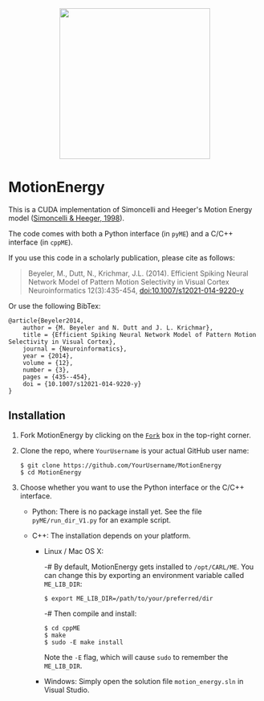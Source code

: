 <div align="center">
	<img src="http://socsci.uci.edu/~jkrichma/CARL-Logo-small.jpg" width="300"/>
</div>

# MotionEnergy

This is a CUDA implementation of Simoncelli and Heeger's Motion Energy model
([Simoncelli & Heeger, 1998](http://dx.doi.org/10.1016/S0042-6989(97)00183-1)).

The code comes with both a Python interface (in `pyME`) and a C/C++ interface (in `cppME`).

If you use this code in a scholarly publication, please cite as follows:
> Beyeler, M., Dutt, N., Krichmar, J.L. (2014).
> Efficient Spiking Neural Network Model of Pattern Motion Selectivity in Visual Cortex
> Neuroinformatics 12(3):435-454, [doi:10.1007/s12021-014-9220-y](http://dx.doi.org/10.1007/s12021-014-9220-y)

Or use the following BibTex:
```
@article{Beyeler2014,
	author = {M. Beyeler and N. Dutt and J. L. Krichmar},
	title = {Efficient Spiking Neural Network Model of Pattern Motion Selectivity in Visual Cortex},
	journal = {Neuroinformatics},
	year = {2014},
	volume = {12},
	number = {3},
	pages = {435--454},
	doi = {10.1007/s12021-014-9220-y}
}
```


## Installation

1. Fork MotionEnergy by clicking on the [`Fork`](https://github.com/UCI-CARL/MotionEnergy#fork-destination-box) box
   in the top-right corner.

2. Clone the repo, where `YourUsername` is your actual GitHub user name:
   ```
   $ git clone https://github.com/YourUsername/MotionEnergy
   $ cd MotionEnergy
   ```

3. Choose whether you want to use the Python interface or the C/C++ interface.
   - Python: There is no package install yet. See the file `pyME/run_dir_V1.py` for an example script.

   - C++: The installation depends on your platform.

     - Linux / Mac OS X:

       -# By default, MotionEnergy gets installed to `/opt/CARL/ME`.
          You can change this by exporting an environment variable called `ME_LIB_DIR`:
          ```
          $ export ME_LIB_DIR=/path/to/your/preferred/dir
          ```

       -# Then compile and install:
          ```
          $ cd cppME
          $ make
          $ sudo -E make install
          ```
          Note the `-E` flag, which will cause `sudo` to remember the `ME_LIB_DIR`.

     - Windows: Simply open the solution file `motion_energy.sln` in Visual Studio.
